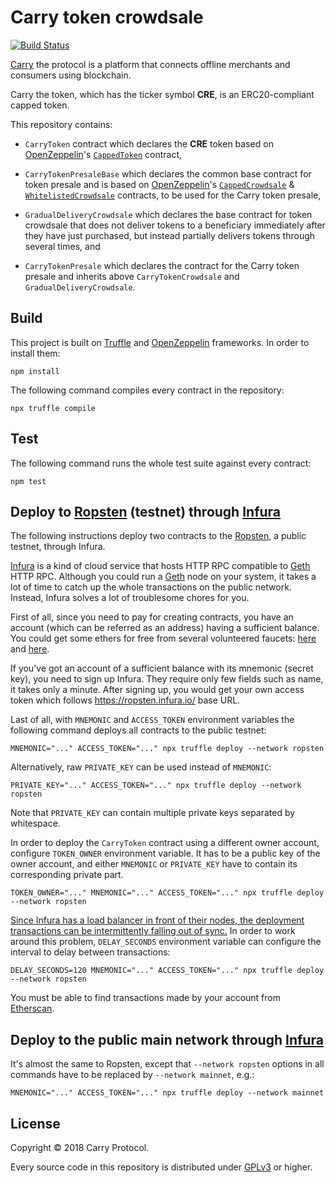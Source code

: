 Carry token crowdsale
=====================

[![Build Status][ci-image]][ci]

[Carry] the protocol is a platform that connects offline merchants and consumers
using blockchain.

Carry the token, which has the ticker symbol **CRE**, is an ERC20-compliant
capped token.

This repository contains:

- `CarryToken` contract which declares the **CRE** token based on
  [OpenZeppelin]'s [`CappedToken`][CappedToken] contract,

- `CarryTokenPresaleBase` which declares the common base contract for token
  presale and is based on [OpenZeppelin]'s [`CappedCrowdsale`][CappedCrowdsale]
  & [`WhitelistedCrowdsale`][WhitelistedCrowdsale] contracts, to be used for
  the Carry token presale,

- `GradualDeliveryCrowdsale` which declares the base contract for token
  crowdsale that does not deliver tokens to a beneficiary immediately after
  they have just purchased, but instead partially delivers tokens through
  several times, and

- `CarryTokenPresale` which declares the contract for the Carry token presale
  and inherits above `CarryTokenCrowdsale` and `GradualDeliveryCrowdsale`.

[ci-image]: https://travis-ci.org/carryprotocol/carry-token-crowdsale.svg?branch=master
[ci]: https://travis-ci.org/carryprotocol/carry-token-crowdsale
[Carry]: https://carryprotocol.io/
[OpenZeppelin]: https://openzeppelin.org/
[CappedToken]: https://openzeppelin.org/api/docs/token_ERC20_CappedToken.html
[CappedCrowdsale]: https://openzeppelin.org/api/docs/crowdsale_validation_CappedCrowdsale.html
[WhitelistedCrowdsale]: https://openzeppelin.org/api/docs/crowdsale_validation_WhitelistedCrowdsale.html


Build
-----

This project is built on [Truffle] and [OpenZeppelin] frameworks.  In order to
install them:

    npm install

The following command compiles every contract in the repository:

    npx truffle compile

[Truffle]: http://truffleframework.com/


Test
----

The following command runs the whole test suite against every contract:

    npm test


Deploy to [Ropsten] (testnet) through [Infura]
----------------------------------------------

The following instructions deploy two contracts to the [Ropsten], a public
testnet, through Infura.

[Infura] is a kind of cloud service that hosts HTTP RPC compatible to [Geth]
HTTP RPC.  Although you could run a [Geth] node on your system, it takes
a lot of time to catch up the whole transactions on the public network.
Instead, Infura solves a lot of troublesome chores for you.

First of all, since you need to pay for creating contracts, you have an account
(which can be referred as an address) having a sufficient balance.  You could
get some ethers for free from several volunteered faucets: [here][1] and
[here][2].

If you've got an account of a sufficient balance with its mnemonic (secret key),
you need to sign up Infura.  They require only few fields such as name, it takes
only a minute.  After signing up, you would get your own access token which
follows <https://ropsten.infura.io/> base URL.

Last of all, with `MNEMONIC` and `ACCESS_TOKEN` environment variables
the following command deploys all contracts to the public testnet:

    MNEMONIC="..." ACCESS_TOKEN="..." npx truffle deploy --network ropsten

Alternatively, raw `PRIVATE_KEY` can be used instead of `MNEMONIC`:

    PRIVATE_KEY="..." ACCESS_TOKEN="..." npx truffle deploy --network ropsten

Note that `PRIVATE_KEY` can contain multiple private keys separated by
whitespace.

In order to deploy the `CarryToken` contract using a different owner account,
configure `TOKEN_OWNER` environment variable.  It has to be a public key of
the owner account, and either `MNEMONIC` or `PRIVATE_KEY` have to contain
its corresponding private part.

    TOKEN_OWNER="..." MNEMONIC="..." ACCESS_TOKEN="..." npx truffle deploy --network ropsten

[Since Infura has a load balancer in front of their nodes, the deployment
transactions can be intermittently falling out of sync.][3]  In order to
work around this problem, `DELAY_SECONDS` environment variable can configure
the interval to delay between transactions:

    DELAY_SECONDS=120 MNEMONIC="..." ACCESS_TOKEN="..." npx truffle deploy --network ropsten

You must be able to find transactions made by your account from
[Etherscan][Ropsten].

[Ropsten]: https://ropsten.etherscan.io/
[Infura]: https://infura.io/
[Geth]: https://github.com/ethereum/go-ethereum
[1]: https://faucet.ropsten.be/
[2]: https://faucet.metamask.io/
[3]: https://github.com/trufflesuite/truffle-migrate/issues/29


Deploy to the public main network through [Infura]
--------------------------------------------------

It's almost the same to Ropsten, except that `--network ropsten` options in
all commands have to be replaced by `--network mainnet`, e.g.:

    MNEMONIC="..." ACCESS_TOKEN="..." npx truffle deploy --network mainnet


License
-------

Copyright © 2018 Carry Protocol.

Every source code in this repository is distributed under [GPLv3] or higher.

[GPLv3]: https://www.gnu.org/licenses/gpl-3.0.html
